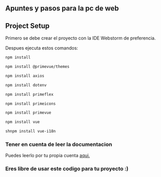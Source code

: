 ## Apuntes y pasos para la pc de web

## Project Setup

Primero se debe crear el proyecto con la IDE Webstorm de preferencia.

Despues ejecuta estos comandos:
```sh
npm install
```
```sh
npm install @primevue/themes
```
```sh
npm install axios
```
```sh
npm install dotenv
```
```sh
npm install primeflex
```
```sh
npm install primeicons
```
```sh
npm install primevue
```
```sh
npm install vue
```
```sh
shnpm install vue-i18n
```
### Tener en cuenta de leer la documentacion

Puedes leerlo por tu propia cuenta [aqui.](https://primevue.org/setup/)

### Eres libre de usar este codigo para tu proyecto :)
